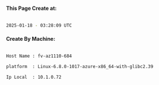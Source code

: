 
   
#### This Page Create at:

```bash

2025-01-18 - 03:28:09 UTC

```

#### Create By Machine:

```bash

Host Name : fv-az1110-684

platform  : Linux-6.8.0-1017-azure-x86_64-with-glibc2.39

Ip Local  : 10.1.0.72

```

